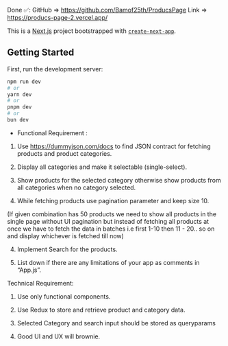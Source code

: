 
Done ✅:  GitHub => https://github.com/Bamof25th/ProducsPage Link => https://producs-page-2.vercel.app/

This is a [Next.js](https://nextjs.org) project bootstrapped with [`create-next-app`](https://nextjs.org/docs/app/api-reference/cli/create-next-app).

## Getting Started

First, run the development server:

```bash
npm run dev
# or
yarn dev
# or
pnpm dev
# or
bun dev
```

* Functional Requirement :

1. Use https://dummyjson.com/docs to find JSON contract for fetching products and product categories.

2. Display all categories and make it selectable (single-select).

3. Show products for the selected category otherwise show products from all categories when no category selected.

1. While fetching products use pagination parameter and keep size 10.

(If given combination has 50 products we need to show all products in the single page without UI pagination but instead of fetching all products at once we have to fetch the data in batches i.e first 1-10 then 11 - 20.. so on and display whichever is fetched till now)

4. Implement Search for the products.

5. List down if there are any limitations of your app as comments in “App.js”.

Technical Requirement:

1. Use only functional components.

2. Use Redux to store and retrieve product and category data.

3. Selected Category and search input should be stored as queryparams

4. Good UI and UX will brownie.






